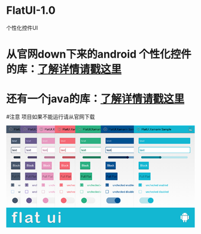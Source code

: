 # FlatUI-1.0
个性化控件UI


从官网down下来的android 个性化控件的库：[了解详情请戳这里](http://components.xamarin.com/view/FlatUI)
===========================

还有一个java的库：[了解详情请戳这里](https://github.com/eluleci/FlatUI)
===========================

#注意
项目如果不能运行请从官网下载

![image](https://github.com/huguodong/FlatUI-1.0/blob/master/FlatUI-Banner.png)




